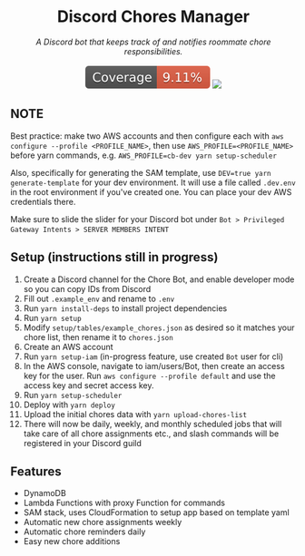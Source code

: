 <h1 align='center'>
  Discord Chores Manager <br/>
</h1>

<p align='center'>
  <i>A Discord bot that keeps track of and notifies roommate chore responsibilities.</i> 
  </br></br>
  <img src='cov-badge.svg'>
  <a href='https://github.com/moromis/chores-bot/actions/workflows/test.yaml'>
    <img src='https://github.com/moromis/chores-bot/actions/workflows/test.yaml/badge.svg'>
  </a>
</p>

## NOTE
Best practice: make two AWS accounts and then configure each with `aws configure --profile <PROFILE_NAME>`, then use `AWS_PROFILE=<PROFILE_NAME>` before yarn commands, e.g. `AWS_PROFILE=cb-dev yarn setup-scheduler`

Also, specifically for generating the SAM template, use `DEV=true yarn generate-template` for your dev environment. It will use a file called `.dev.env` in the root environment if you've created one. You can place your dev AWS credentials there.

Make sure to slide the slider for your Discord bot under `Bot > Privileged Gateway Intents > SERVER MEMBERS INTENT`

## Setup (instructions still in progress)
1. Create a Discord channel for the Chore Bot, and enable developer mode so you can copy IDs from Discord
2. Fill out `.example_env` and rename to `.env`
3. Run `yarn install-deps` to install project dependencies
4. Run `yarn setup`
5. Modify `setup/tables/example_chores.json` as desired so it matches your chore list, then rename it to `chores.json`
6. Create an AWS account
7. Run `yarn setup-iam` (in-progress feature, use created `Bot` user for cli)
8. In the AWS console, navigate to iam/users/Bot, then create an access key for the user. Run `aws configure --profile default` and use the access key and secret access key.
9. Run `yarn setup-scheduler`
10. Deploy with `yarn deploy`
11. Upload the initial chores data with `yarn upload-chores-list`
12. There will now be daily, weekly, and monthly scheduled jobs that will take care of all chore assignments etc., and slash commands will be registered in your Discord guild


## Features
- DynamoDB
- Lambda Functions with proxy Function for commands
- SAM stack, uses CloudFormation to setup app based on template yaml
- Automatic new chore assignments weekly
- Automatic chore reminders daily
- Easy new chore additions
